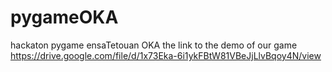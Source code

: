 # pygameOKA
hackaton pygame ensaTetouan OKA
the link to the demo of our game
https://drive.google.com/file/d/1x73Eka-6i1ykFBtW81VBeJjLlvBqoy4N/view
